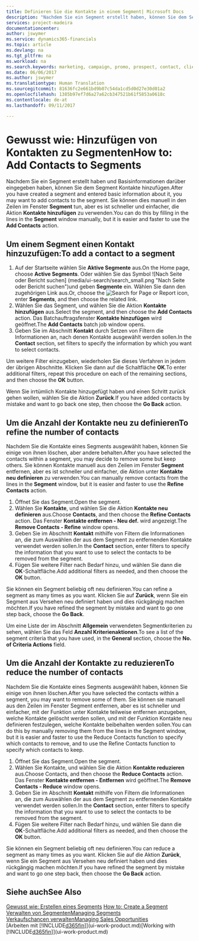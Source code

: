 ```yaml
---
title: Definieren Sie die Kontakte in einem Segment| Microsoft Docs
description: "Nachdem Sie ein Segment erstellt haben, können Sie dem Segment Kontakte zum Beispiel als Teil der bestimmte Kunden oder der Clients einer Werbekampagnezielgruppenadressierung hinzufügen."
services: project-madeira
documentationcenter: 
author: jswymer
ms.service: dynamics365-financials
ms.topic: article
ms.devlang: na
ms.tgt_pltfrm: na
ms.workload: na
ms.search.keywords: marketing, campaign, promo, prospect, contact, client, customer
ms.date: 06/06/2017
ms.author: jswymer
ms.translationtype: Human Translation
ms.sourcegitcommit: 81636fc2e661bd9b07c54da1cd5d0d27e30d01a2
ms.openlocfilehash: 1385b97ef7d6a27a62cb347521b61f5853a0618c
ms.contentlocale: de-at
ms.lasthandoff: 09/11/2017

---
```

# <a name="how-to-add-contacts-to-segments"></a><span data-ttu-id="d0df9-103">Gewusst wie: Hinzufügen von Kontakten zu Segmenten</span><span class="sxs-lookup"><span data-stu-id="d0df9-103">How to: Add Contacts to Segments</span></span>
<span data-ttu-id="d0df9-104">Nachdem Sie ein Segment erstellt haben und Basisinformationen darüber eingegeben haben, können Sie dem Segment Kontakte hinzufügen.</span><span class="sxs-lookup"><span data-stu-id="d0df9-104">After you have created a segment and entered basic information about it, you may want to add contacts to the segment.</span></span> <span data-ttu-id="d0df9-105">Sie können dies manuell in den Zeilen im Fenster **Segment** tun, aber es ist schneller und einfacher, die Aktion **Kontakte hinzufügen** zu verwenden.</span><span class="sxs-lookup"><span data-stu-id="d0df9-105">You can do this by filling in the lines in the **Segment** window manually, but it is easier and faster to use the **Add Contacts** action.</span></span>

## <a name="to-add-a-contact-to-a-segment"></a><span data-ttu-id="d0df9-106">Um einem Segment einen Kontakt hinzuzufügen:</span><span class="sxs-lookup"><span data-stu-id="d0df9-106">To add a contact to a segment</span></span>
1. <span data-ttu-id="d0df9-107">Auf der Startseite wählen Sie **Aktive Segmente** aus.</span><span class="sxs-lookup"><span data-stu-id="d0df9-107">On the Home page, choose **Active Segments**.</span></span> <span data-ttu-id="d0df9-108">Oder wählen Sie das Symbol ![Nach Seite oder Bericht suchen] (media/ui-search/search_small.png "Nach Seite oder Bericht suchen")und geben **Segmente** ein. Wählen Sie dann den zugehörigen Link aus.</span><span class="sxs-lookup"><span data-stu-id="d0df9-108">Or, choose the ![Search for Page or Report](media/ui-search/search_small.png "Search for Page or Report icon") icon, enter **Segments**, and then choose the related link.</span></span>  
2. <span data-ttu-id="d0df9-109">Wählen Sie das Segment, und wählen Sie die Aktion **Kontakte hinzufügen** aus.</span><span class="sxs-lookup"><span data-stu-id="d0df9-109">Select the segment, and then choose the **Add Contacts** action.</span></span> <span data-ttu-id="d0df9-110">Das Batchauftragsfenster **Kontakte hinzufügen** wird geöffnet.</span><span class="sxs-lookup"><span data-stu-id="d0df9-110">The **Add Contacts** batch job window opens.</span></span>
3. <span data-ttu-id="d0df9-111">Geben Sie im Abschnitt **Kontakt** durch Setzen von Filtern die Informationen an, nach denen Kontakte ausgewählt werden sollen.</span><span class="sxs-lookup"><span data-stu-id="d0df9-111">In the **Contact** section, set filters to specify the information by which you want to select contacts.</span></span>

<span data-ttu-id="d0df9-112">Um weitere Filter einzugeben, wiederholen Sie dieses Verfahren in jedem der übrigen Abschnitte. Klicken Sie dann auf die Schaltfläche **OK**.</span><span class="sxs-lookup"><span data-stu-id="d0df9-112">To enter additional filters, repeat this procedure on each of the remaining sections, and then choose the **OK** button.</span></span>

<span data-ttu-id="d0df9-113">Wenn Sie irrtümlich Kontakte hinzugefügt haben und einen Schritt zurück gehen wollen, wählen Sie die Aktion **Zurück**.</span><span class="sxs-lookup"><span data-stu-id="d0df9-113">If you have added contacts by mistake and want to go back one step, then choose the **Go Back** action.</span></span>

## <a name="to-refine-the-number-of-contacts"></a><span data-ttu-id="d0df9-114">Um die Anzahl der Kontakte neu zu definieren</span><span class="sxs-lookup"><span data-stu-id="d0df9-114">To refine the number of contacts</span></span>
<span data-ttu-id="d0df9-115">Nachdem Sie die Kontakte eines Segments ausgewählt haben, können Sie einige von ihnen löschen, aber andere behalten.</span><span class="sxs-lookup"><span data-stu-id="d0df9-115">After you have selected the contacts within a segment, you may decide to remove some but keep others.</span></span> <span data-ttu-id="d0df9-116">Sie können Kontakte manuell aus den Zeilen im Fenster **Segment** entfernen, aber es ist schneller und einfacher, die Aktion unter **Kontakte neu definieren** zu verwenden.</span><span class="sxs-lookup"><span data-stu-id="d0df9-116">You can manually remove contacts from the lines in the **Segment** window, but it is easier and faster to use the **Refine Contacts** action.</span></span>

1. <span data-ttu-id="d0df9-117">Öffnet Sie das Segment.</span><span class="sxs-lookup"><span data-stu-id="d0df9-117">Open the segment.</span></span>
2. <span data-ttu-id="d0df9-118">Wählen Sie **Kontakte**, und wählen Sie die Aktion **Kontakte neu definieren** aus.</span><span class="sxs-lookup"><span data-stu-id="d0df9-118">Choose **Contacts**, and then choose the **Refine Contacts** action.</span></span> <span data-ttu-id="d0df9-119">Das Fenster **Kontakte entfernen - Neu def.** wird angezeigt.</span><span class="sxs-lookup"><span data-stu-id="d0df9-119">The **Remove Contacts - Refine** window opens.</span></span>
3. <span data-ttu-id="d0df9-120">Geben Sie im Abschnitt **Kontakt** mithilfe von Filtern die Informationen an, die zum Auswählen der aus dem Segment zu entfernenden Kontakte verwendet werden sollen.</span><span class="sxs-lookup"><span data-stu-id="d0df9-120">In the **Contact** section, enter filters to specify the information that you want to use to select the contacts to be removed from the segment.</span></span>
4. <span data-ttu-id="d0df9-121">Fügen Sie weitere Filter nach Bedarf hinzu, und wählen Sie dann die **OK**-Schaltfläche.</span><span class="sxs-lookup"><span data-stu-id="d0df9-121">Add additional filters as needed, and then choose the **OK** button.</span></span>

<span data-ttu-id="d0df9-122">Sie können ein Segment beliebig oft neu definieren.</span><span class="sxs-lookup"><span data-stu-id="d0df9-122">You can refine a segment as many times as you want.</span></span> <span data-ttu-id="d0df9-123">Klicken Sie auf **Zurück**, wenn Sie ein Segment aus Versehen neu definiert haben und dies rückgängig machen möchten.</span><span class="sxs-lookup"><span data-stu-id="d0df9-123">If you have refined the segment by mistake and want to go one step back, choose the **Go Back**.</span></span>

<span data-ttu-id="d0df9-124">Um eine Liste der im Abschnitt **Allgemein** verwendeten Segmentkriterien zu sehen, wählen Sie das Feld **Anzahl Kriterienaktionen**.</span><span class="sxs-lookup"><span data-stu-id="d0df9-124">To see a list of the segment criteria that you have used, in the **General** section, choose the **No. of Criteria Actions** field.</span></span>

## <a name="to-reduce-the-number-of-contacts"></a><span data-ttu-id="d0df9-125">Um die Anzahl der Kontakte zu reduzieren</span><span class="sxs-lookup"><span data-stu-id="d0df9-125">To reduce the number of contacts</span></span>
<span data-ttu-id="d0df9-126">Nachdem Sie die Kontakte eines Segments ausgewählt haben, können Sie einige von ihnen löschen.</span><span class="sxs-lookup"><span data-stu-id="d0df9-126">After you have selected the contacts within a segment, you may want to remove some of them.</span></span> <span data-ttu-id="d0df9-127">Sie können sie manuell aus den Zeilen im Fenster Segment entfernen, aber es ist schneller und einfacher, mit der Funktion unter Kontakte teilweise entfernen anzugeben, welche Kontakte gelöscht werden sollen, und mit der Funktion Kontakte neu definieren festzulegen, welche Kontakte beibehalten werden sollen.</span><span class="sxs-lookup"><span data-stu-id="d0df9-127">You can do this by manually removing them from the lines in the Segment window, but it is easier and faster to use the Reduce Contacts function to specify which contacts to remove, and to use the Refine Contacts function to specify which contacts to keep.</span></span>

1. <span data-ttu-id="d0df9-128">Öffnet Sie das Segment.</span><span class="sxs-lookup"><span data-stu-id="d0df9-128">Open the segment.</span></span>
2. <span data-ttu-id="d0df9-129">Wählen Sie Kontakte, und wählen Sie die Aktion **Kontakte reduzieren** aus.</span><span class="sxs-lookup"><span data-stu-id="d0df9-129">Choose Contacts, and then choose the **Reduce Contacts** action.</span></span> <span data-ttu-id="d0df9-130">Das Fenster **Kontakte entfernen - Entfernen** wird geöffnet.</span><span class="sxs-lookup"><span data-stu-id="d0df9-130">The **Remove Contacts - Reduce** window opens.</span></span>
3. <span data-ttu-id="d0df9-131">Geben Sie im Abschnitt **Kontakt** mithilfe von Filtern die Informationen an, die zum Auswählen der aus dem Segment zu entfernenden Kontakte verwendet werden sollen.</span><span class="sxs-lookup"><span data-stu-id="d0df9-131">In the **Contact** section, enter filters to specify the information that you want to use to select the contacts to be removed from the segment.</span></span>
4. <span data-ttu-id="d0df9-132">Fügen Sie weitere Filter nach Bedarf hinzu, und wählen Sie dann die **OK**-Schaltfläche.</span><span class="sxs-lookup"><span data-stu-id="d0df9-132">Add additional filters as needed, and then choose the **OK** button.</span></span>

<span data-ttu-id="d0df9-133">Sie können ein Segment beliebig oft neu definieren.</span><span class="sxs-lookup"><span data-stu-id="d0df9-133">You can reduce a segment as many times as you want.</span></span> <span data-ttu-id="d0df9-134">Klicken Sie auf die Aktion **Zurück**, wenn Sie ein Segment aus Versehen neu definiert haben und dies rückgängig machen möchten.</span><span class="sxs-lookup"><span data-stu-id="d0df9-134">If you have refined the segment by mistake and want to go one step back, then choose the **Go Back** action.</span></span>

## <a name="see-also"></a><span data-ttu-id="d0df9-135">Siehe auch</span><span class="sxs-lookup"><span data-stu-id="d0df9-135">See Also</span></span>
<span data-ttu-id="d0df9-136">[Gewusst wie: Erstellen eines Segments](marketing-how-create-segment.md) </span><span class="sxs-lookup"><span data-stu-id="d0df9-136">[How to: Create a Segment](marketing-how-create-segment.md) </span></span>  
[<span data-ttu-id="d0df9-137">Verwalten von Segmenten</span><span class="sxs-lookup"><span data-stu-id="d0df9-137">Managing Segments</span></span>](marketing-segments.md)  
[<span data-ttu-id="d0df9-138">Verkaufschancen verwalten</span><span class="sxs-lookup"><span data-stu-id="d0df9-138">Managing Sales Opportunities</span></span>](marketing-manage-sales-opportunities.md)  
<span data-ttu-id="d0df9-139">[Arbeiten mit [!INCLUDE[d365fin](includes/d365fin_md.md)]](ui-work-product.md)</span><span class="sxs-lookup"><span data-stu-id="d0df9-139">[Working with [!INCLUDE[d365fin](includes/d365fin_md.md)]](ui-work-product.md)</span></span>  

